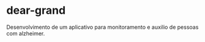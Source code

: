# dear-grand
Desenvolvimento de um aplicativo para monitoramento e auxilio de pessoas com alzheimer.
